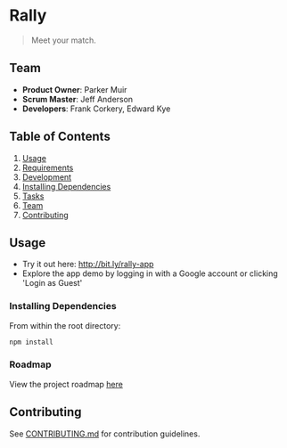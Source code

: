 # Rally
> Meet your match.

## Team

  - __Product Owner__: Parker Muir
  - __Scrum Master__: Jeff Anderson
  - __Developers__: Frank Corkery, Edward Kye

## Table of Contents

1. [Usage](#Usage)
1. [Requirements](#requirements)
1. [Development](#development)
  1. [Installing Dependencies](#installing-dependencies)
  1. [Tasks](#tasks)
1. [Team](#team)
1. [Contributing](#contributing)

## Usage
- Try it out here: http://bit.ly/rally-app
- Explore the app demo by logging in with a Google account or clicking 'Login as Guest'

### Installing Dependencies

From within the root directory:

```sh
npm install
```

### Roadmap

View the project roadmap [here](https://github.com/TeamGaiman/thesis/issues)

## Contributing

See [CONTRIBUTING.md](CONTRIBUTING.md) for contribution guidelines.

